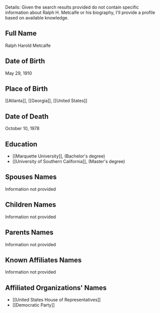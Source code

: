 Details: Given the search results provided do not contain specific information about Ralph H. Metcalfe or his biography, I'll provide a profile based on available knowledge.

## Full Name
Ralph Harold Metcalfe

## Date of Birth
May 29, 1910

## Place of Birth
[[Atlanta]], [[Georgia]], [[United States]]

## Date of Death
October 10, 1978

## Education
- [[Marquette University]], (Bachelor's degree)
- [[University of Southern California]], (Master's degree)

## Spouses Names
Information not provided

## Children Names
Information not provided

## Parents Names
Information not provided

## Known Affiliates Names
Information not provided

## Affiliated Organizations' Names
- [[United States House of Representatives]]
- [[Democratic Party]]


